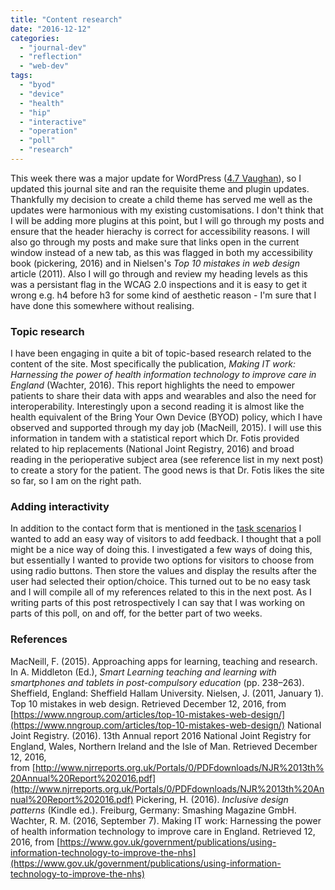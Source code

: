 ```yaml
---
title: "Content research"
date: "2016-12-12"
categories: 
  - "journal-dev"
  - "reflection"
  - "web-dev"
tags: 
  - "byod"
  - "device"
  - "health"
  - "hip"
  - "interactive"
  - "operation"
  - "poll"
  - "research"
---
```


This week there was a major update for WordPress ([4.7 Vaughan](https://wordpress.org/news/2016/12/vaughan/)), so I updated this journal site and ran the requisite theme and plugin updates. Thankfully my decision to create a child theme has served me well as the updates were harmonious with my existing customisations. I don't think that I will be adding more plugins at this point, but I will go through my posts and ensure that the header hierachy is correct for accessibility reasons. I will also go through my posts and make sure that links open in the current window instead of a new tab, as this was flagged in both my accessibility book (pickering, 2016) and in Nielsen's _Top 10 mistakes in web design_ article (2011). Also I will go through and review my heading levels as this was a persistant flag in the WCAG 2.0 inspections and it is easy to get it wrong <fn>e.g. h4 before h3 for some kind of aesthetic reason - I'm sure that I have done this somewhere without realising.</fn>

### Topic research

I have been engaging in quite a bit of topic-based research related to the content of the site. Most specifically the publication, _Making IT work: Harnessing the power of health information technology to improve care in England_ (Wachter, 2016). This report highlights the need to empower patients to share their data with apps and wearables and also the need for interoperability. Interestingly upon a second reading it is almost like the health equivalent of the Bring Your Own Device (BYOD) policy, which I have observed and supported through my day job (MacNeill, 2015). I will use this information in tandem with a statistical report which Dr. Fotis provided related to hip replacements (National Joint Registry, 2016) and broad reading in the perioperative subject area (see reference list in my next post) to create a story for the patient. The good news is that Dr. Fotis likes the site so far, so I am on the right path.

### Adding interactivity

In addition to the contact form that is mentioned in the [task scenarios](https://docs.google.com/document/d/1iKRrdMlqlhcmzfVjdAwMEo5nUzuIYRhEgPgtR9giCgM/pub) I wanted to add an easy way of visitors to add feedback. I thought that a poll might be a nice way of doing this. I investigated a few ways of doing this, but essentially I wanted to provide two options for visitors to choose from using radio buttons. Then store the values and display the results after the user had selected their option/choice. This turned out to be no easy task and I will compile all of my references related to this in the next post. As I writing parts of this post retrospectively I can say that I was working on parts of this poll, on and off, for the better part of two weeks.

### References

MacNeill, F. (2015). Approaching apps for learning, teaching and research. In A. Middleton (Ed.), _Smart Learning teaching and learning with smartphones and tablets in post-compulsory education_ (pp. 238–263). Sheffield, England: Sheffield Hallam University. Nielsen, J. (2011, January 1). Top 10 mistakes in web design. Retrieved December 12, 2016, from [https://www.nngroup.com/articles/top-10-mistakes-web-design/](https://www.nngroup.com/articles/top-10-mistakes-web-design/) National Joint Registry. (2016). 13th Annual report 2016 National Joint Registry for England, Wales, Northern Ireland and the Isle of Man. Retrieved December 12, 2016, from [http://www.njrreports.org.uk/Portals/0/PDFdownloads/NJR%2013th%20Annual%20Report%202016.pdf](http://www.njrreports.org.uk/Portals/0/PDFdownloads/NJR%2013th%20Annual%20Report%202016.pdf) Pickering, H. (2016). _Inclusive design patterns_ (Kindle ed.). Freiburg, Germany: Smashing Magazine GmbH. Wachter, R. M. (2016, September 7). Making IT work: Harnessing the power of health information technology to improve care in England. Retrieved 12, 2016, from [https://www.gov.uk/government/publications/using-information-technology-to-improve-the-nhs](https://www.gov.uk/government/publications/using-information-technology-to-improve-the-nhs)

